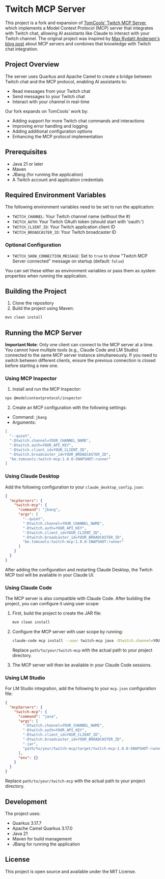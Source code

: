 # Twitch MCP Server

This project is a fork and expansion of [TomCools' Twitch MCP Server](https://github.com/tomcools/twitch-mcp), which implements a Model Context Protocol (MCP) server that integrates with Twitch chat, allowing AI assistants like Claude to interact with your Twitch channel. The original project was inspired by [Max Rydahl Andersen's blog post](https://quarkus.io/blog/mcp-server/) about MCP servers and combines that knowledge with Twitch chat integration.

## Project Overview

The server uses Quarkus and Apache Camel to create a bridge between Twitch chat and the MCP protocol, enabling AI assistants to:
- Read messages from your Twitch chat
- Send messages to your Twitch chat
- Interact with your channel in real-time

Our fork expands on TomCools' work by:
- Adding support for more Twitch chat commands and interactions
- Improving error handling and logging
- Adding additional configuration options
- Enhancing the MCP protocol implementation

## Prerequisites

- Java 21 or later
- Maven
- JBang (for running the application)
- A Twitch account and application credentials

## Required Environment Variables

The following environment variables need to be set to run the application:

- `TWITCH_CHANNEL`: Your Twitch channel name (without the #)
- `TWITCH_AUTH`: Your Twitch OAuth token (should start with 'oauth:')
- `TWITCH_CLIENT_ID`: Your Twitch application client ID
- `TWITCH_BROADCASTER_ID`: Your Twitch broadcaster ID

### Optional Configuration

- `TWITCH_SHOW_CONNECTION_MESSAGE`: Set to `true` to show "Twitch MCP Server connected" message on startup (default: `false`)

You can set these either as environment variables or pass them as system properties when running the application.

## Building the Project

1. Clone the repository
2. Build the project using Maven:
```bash
mvn clean install
```

## Running the MCP Server

**Important Note**: Only one client can connect to the MCP server at a time. You cannot have multiple tools (e.g., Claude Code and LM Studio) connected to the same MCP server instance simultaneously. If you need to switch between different clients, ensure the previous connection is closed before starting a new one.

### Using MCP Inspector

1. Install and run the MCP Inspector:
```bash
npx @modelcontextprotocol/inspector
```

2. Create an MCP configuration with the following settings:
- Command: `jbang`
- Arguments: 
```json
[
  "--quiet",
  "-Dtwitch.channel=YOUR_CHANNEL_NAME",
  "-Dtwitch.auth=YOUR_API_KEY",
  "-Dtwitch.client_id=YOUR_CLIENT_ID",
  "-Dtwitch.broadcaster_id=YOUR_BROADCASTER_ID",
  "be.tomcools:twitch-mcp:1.0.0-SNAPSHOT:runner"
]
```

### Using Claude Desktop

Add the following configuration to your `claude_desktop_config.json`:

```json
{
  "mcpServers": {
    "twitch-mcp": {
      "command": "jbang",
      "args": [
        "--quiet",
        "-Dtwitch.channel=YOUR_CHANNEL_NAME",
        "-Dtwitch.auth=YOUR_API_KEY",
        "-Dtwitch.client_id=YOUR_CLIENT_ID",
        "-Dtwitch.broadcaster_id=YOUR_BROADCASTER_ID",
        "be.tomcools:twitch-mcp:1.0.0-SNAPSHOT:runner"
      ]
    }
  }
}
```

After adding the configuration and restarting Claude Desktop, the Twitch MCP tool will be available in your Claude UI.

### Using Claude Code

The MCP server is also compatible with Claude Code. After building the project, you can configure it using user scope:

1. First, build the project to create the JAR file:
   ```bash
   mvn clean install
   ```

2. Configure the MCP server with user scope by running:
   ```bash
   claude-code mcp install --user twitch-mcp java -Dtwitch.channel=YOUR_CHANNEL_NAME -Dtwitch.auth=YOUR_API_KEY -Dtwitch.client_id=YOUR_CLIENT_ID -Dtwitch.broadcaster_id=YOUR_BROADCASTER_ID -jar path/to/your/twitch-mcp/target/twitch-mcp-1.0.0-SNAPSHOT-runner.jar
   ```

   Replace `path/to/your/twitch-mcp` with the actual path to your project directory.

3. The MCP server will then be available in your Claude Code sessions.

### Using LM Studio

For LM Studio integration, add the following to your `mcp.json` configuration file:

```json
{
  "mcpServers": {
    "twitch-mcp": {
      "command": "java",
      "args": [
        "-Dtwitch.channel=YOUR_CHANNEL_NAME",
        "-Dtwitch.auth=YOUR_API_KEY",
        "-Dtwitch.client_id=YOUR_CLIENT_ID",
        "-Dtwitch.broadcaster_id=YOUR_BROADCASTER_ID",
        "-jar",
        "path/to/your/twitch-mcp/target/twitch-mcp-1.0.0-SNAPSHOT-runner.jar"
      ],
      "env": {}
    }
  }
}
```

Replace `path/to/your/twitch-mcp` with the actual path to your project directory.

## Development

The project uses:
- Quarkus 3.17.7
- Apache Camel Quarkus 3.17.0
- Java 21
- Maven for build management
- JBang for running the application

## License

This project is open source and available under the MIT License.
